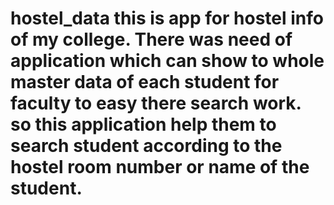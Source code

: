 # hostel_data this is app for hostel info of my college. There was need of application which can show to whole master data of each student for faculty to easy there search work. so this application help them to search student according to the hostel room number or name of the student.
